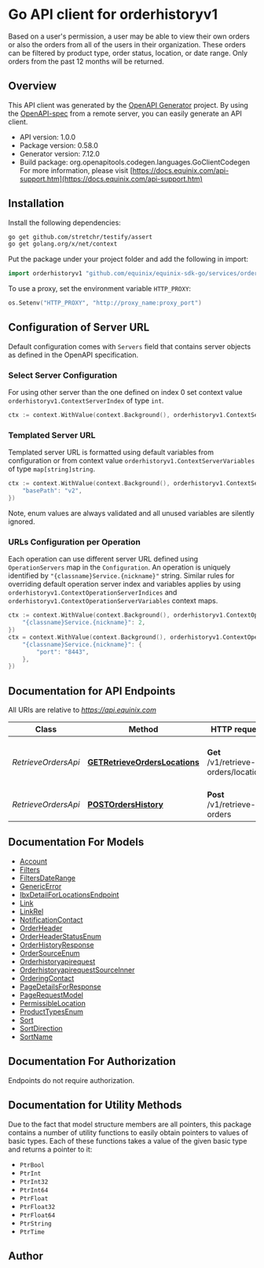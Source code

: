 # Go API client for orderhistoryv1

Based on a user's permission, a user may be able to view their own orders or also the orders from all of the users in their organization. These orders can be filtered by product type, order status, location, or date range. Only orders from the past 12 months will be returned.

## Overview
This API client was generated by the [OpenAPI Generator](https://openapi-generator.tech) project.  By using the [OpenAPI-spec](https://www.openapis.org/) from a remote server, you can easily generate an API client.

- API version: 1.0.0
- Package version: 0.58.0
- Generator version: 7.12.0
- Build package: org.openapitools.codegen.languages.GoClientCodegen
For more information, please visit [https://docs.equinix.com/api-support.htm](https://docs.equinix.com/api-support.htm)

## Installation

Install the following dependencies:

```sh
go get github.com/stretchr/testify/assert
go get golang.org/x/net/context
```

Put the package under your project folder and add the following in import:

```go
import orderhistoryv1 "github.com/equinix/equinix-sdk-go/services/orderhistoryv1"
```

To use a proxy, set the environment variable `HTTP_PROXY`:

```go
os.Setenv("HTTP_PROXY", "http://proxy_name:proxy_port")
```

## Configuration of Server URL

Default configuration comes with `Servers` field that contains server objects as defined in the OpenAPI specification.

### Select Server Configuration

For using other server than the one defined on index 0 set context value `orderhistoryv1.ContextServerIndex` of type `int`.

```go
ctx := context.WithValue(context.Background(), orderhistoryv1.ContextServerIndex, 1)
```

### Templated Server URL

Templated server URL is formatted using default variables from configuration or from context value `orderhistoryv1.ContextServerVariables` of type `map[string]string`.

```go
ctx := context.WithValue(context.Background(), orderhistoryv1.ContextServerVariables, map[string]string{
	"basePath": "v2",
})
```

Note, enum values are always validated and all unused variables are silently ignored.

### URLs Configuration per Operation

Each operation can use different server URL defined using `OperationServers` map in the `Configuration`.
An operation is uniquely identified by `"{classname}Service.{nickname}"` string.
Similar rules for overriding default operation server index and variables applies by using `orderhistoryv1.ContextOperationServerIndices` and `orderhistoryv1.ContextOperationServerVariables` context maps.

```go
ctx := context.WithValue(context.Background(), orderhistoryv1.ContextOperationServerIndices, map[string]int{
	"{classname}Service.{nickname}": 2,
})
ctx = context.WithValue(context.Background(), orderhistoryv1.ContextOperationServerVariables, map[string]map[string]string{
	"{classname}Service.{nickname}": {
		"port": "8443",
	},
})
```

## Documentation for API Endpoints

All URIs are relative to *https://api.equinix.com*

Class | Method | HTTP request | Description
------------ | ------------- | ------------- | -------------
*RetrieveOrdersApi* | [**GETRetrieveOrdersLocations**](docs/RetrieveOrdersApi.md#getretrieveorderslocations) | **Get** /v1/retrieve-orders/locations | Retrieve order permissible IBX locations
*RetrieveOrdersApi* | [**POSTOrdersHistory**](docs/RetrieveOrdersApi.md#postordershistory) | **Post** /v1/retrieve-orders | Search Orders History


## Documentation For Models

 - [Account](docs/Account.md)
 - [Filters](docs/Filters.md)
 - [FiltersDateRange](docs/FiltersDateRange.md)
 - [GenericError](docs/GenericError.md)
 - [IbxDetailForLocationsEndpoint](docs/IbxDetailForLocationsEndpoint.md)
 - [Link](docs/Link.md)
 - [LinkRel](docs/LinkRel.md)
 - [NotificationContact](docs/NotificationContact.md)
 - [OrderHeader](docs/OrderHeader.md)
 - [OrderHeaderStatusEnum](docs/OrderHeaderStatusEnum.md)
 - [OrderHistoryResponse](docs/OrderHistoryResponse.md)
 - [OrderSourceEnum](docs/OrderSourceEnum.md)
 - [Orderhistoryapirequest](docs/Orderhistoryapirequest.md)
 - [OrderhistoryapirequestSourceInner](docs/OrderhistoryapirequestSourceInner.md)
 - [OrderingContact](docs/OrderingContact.md)
 - [PageDetailsForResponse](docs/PageDetailsForResponse.md)
 - [PageRequestModel](docs/PageRequestModel.md)
 - [PermissibleLocation](docs/PermissibleLocation.md)
 - [ProductTypesEnum](docs/ProductTypesEnum.md)
 - [Sort](docs/Sort.md)
 - [SortDirection](docs/SortDirection.md)
 - [SortName](docs/SortName.md)


## Documentation For Authorization

Endpoints do not require authorization.


## Documentation for Utility Methods

Due to the fact that model structure members are all pointers, this package contains
a number of utility functions to easily obtain pointers to values of basic types.
Each of these functions takes a value of the given basic type and returns a pointer to it:

* `PtrBool`
* `PtrInt`
* `PtrInt32`
* `PtrInt64`
* `PtrFloat`
* `PtrFloat32`
* `PtrFloat64`
* `PtrString`
* `PtrTime`

## Author



